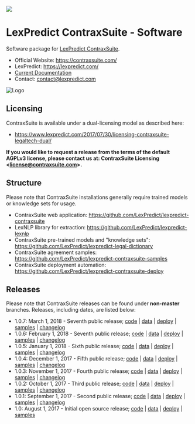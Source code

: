 [![](https://tokei.rs/b1/github/lexpredict/lexpredict-contraxsuite?category=code)](https://github.com/lexpredict/lexpredict-contraxsuite)

# LexPredict ContraxSuite - Software
Software package for [LexPredict ContraxSuite](https://github.com/LexPredict/lexpredict-contraxsuite).

* Official Website: https://contraxsuite.com/
* LexPredict: https://lexpredict.com/
* [Current Documentation](https://github.com/LexPredict/lexpredict-contraxsuite/blob/master/documentation/)
* Contact: contact@lexpredict.com

![Logo](https://www.lexpredict.com/wp-content/uploads/2014/08/lexpredict_logo_horizontal_1.png)

## Licensing
ContraxSuite is available under a dual-licensing model as described here:
 * https://www.lexpredict.com/2017/07/30/licensing-contraxsuite-legaltech-dual/

**If you would like to request a release from the terms of the default AGPLv3 license, please contact us at: ContraxSuite Licensing <<license@contraxsuite.com>>.**

## Structure
Please note that ContraxSuite installations generally require trained models or knowledge sets for usage.
* ContraxSuite web application: https://github.com/LexPredict/lexpredict-contraxsuite
* LexNLP library for extraction: https://github.com/LexPredict/lexpredict-lexnlp
* ContraxSuite pre-trained models and "knowledge sets": https://github.com/LexPredict/lexpredict-legal-dictionary
* ContraxSuite agreement samples: https://github.com/LexPredict/lexpredict-contraxsuite-samples
* ContraxSuite deployment automation: https://github.com/LexPredict/lexpredict-contraxsuite-deploy

## Releases
Please note that ContraxSuite releases can be found under **non-master** branches.  Releases, including dates, are listed below:

* 1.0.7: March 1, 2018 - Seventh public release; [code](https://github.com/LexPredict/lexpredict-contraxsuite/tree/1.0.6) | [data](https://github.com/LexPredict/lexpredict-legal-dictionary/tree/1.0.6) | [deploy](https://github.com/LexPredict/lexpredict-contraxsuite-deploy/tree/1.0.6) | [samples](https://github.com/LexPredict/lexpredict-contraxsuite-samples/tree/1.0.6) | [changelog](https://github.com/LexPredict/lexpredict-contraxsuite/blob/1.0.6/documentation/Release%20Notes%20and%20Changelog%20-%20Release%201.0.7.pdf)
* 1.0.6: February 1, 2018 - Seventh public release; [code](https://github.com/LexPredict/lexpredict-contraxsuite/tree/1.0.6) | [data](https://github.com/LexPredict/lexpredict-legal-dictionary/tree/1.0.6) | [deploy](https://github.com/LexPredict/lexpredict-contraxsuite-deploy/tree/1.0.6) | [samples](https://github.com/LexPredict/lexpredict-contraxsuite-samples/tree/1.0.6) | [changelog](https://github.com/LexPredict/lexpredict-contraxsuite/blob/1.0.6/documentation/Release%20Notes%20and%20Changelog%20-%20Release%201.0.6.pdf)
* 1.0.5: January 1, 2018 - Sixth public release; [code](https://github.com/LexPredict/lexpredict-contraxsuite/tree/1.0.5) | [data](https://github.com/LexPredict/lexpredict-legal-dictionary/tree/1.0.5) | [deploy](https://github.com/LexPredict/lexpredict-contraxsuite-deploy/tree/1.0.5) | [samples](https://github.com/LexPredict/lexpredict-contraxsuite-samples/tree/1.0.5) | [changelog](https://github.com/LexPredict/lexpredict-contraxsuite/blob/1.0.5/documentation/Release%20Notes%20and%20Changelog%20-%20Release%201.0.5.pdf)
* 1.0.4: December 1, 2017 - Fifth public release; [code](https://github.com/LexPredict/lexpredict-contraxsuite/tree/1.0.4) | [data](https://github.com/LexPredict/lexpredict-legal-dictionary/tree/1.0.4) | [deploy](https://github.com/LexPredict/lexpredict-contraxsuite-deploy/tree/1.0.4) | [samples](https://github.com/LexPredict/lexpredict-contraxsuite-samples/tree/1.0.4) | [changelog](https://github.com/LexPredict/lexpredict-contraxsuite/blob/1.0.4/documentation/Release%20Notes%20and%20Changelog%20-%20Release%201.0.4.pdf)
* 1.0.3: November 1, 2017 - Fourth public release; [code](https://github.com/LexPredict/lexpredict-contraxsuite/tree/1.0.3) | [data](https://github.com/LexPredict/lexpredict-legal-dictionary/tree/1.0.3) | [deploy](https://github.com/LexPredict/lexpredict-contraxsuite-deploy/tree/1.0.3) | [samples](https://github.com/LexPredict/lexpredict-contraxsuite-samples/tree/1.0.3) | [changelog](https://github.com/LexPredict/lexpredict-contraxsuite/blob/1.0.3/documentation/Release%20Notes%20and%20Changelog%20-%20Release%201.0.3.pdf)
* 1.0.2: October 1, 2017 - Third public release; [code](https://github.com/LexPredict/lexpredict-contraxsuite/tree/1.0.2) | [data](https://github.com/LexPredict/lexpredict-legal-dictionary/tree/1.0.2) | [deploy](https://github.com/LexPredict/lexpredict-contraxsuite-deploy/tree/1.0.2) | [samples](https://github.com/LexPredict/lexpredict-contraxsuite-samples/tree/1.0.2) | [changelog](https://github.com/LexPredict/lexpredict-contraxsuite/blob/master/documentation/Release%20Notes%20and%20Changelog%20-%20Release%201.0.2.pdf)
* 1.0.1: September 1, 2017 - Second public release; [code](https://github.com/LexPredict/lexpredict-contraxsuite/tree/1.0.1) | [data](https://github.com/LexPredict/lexpredict-legal-dictionary/tree/1.0.1) | [deploy](https://github.com/LexPredict/lexpredict-contraxsuite-deploy/tree/1.0.1) | [samples](https://github.com/LexPredict/lexpredict-contraxsuite-samples/tree/1.0.1) | [changelog](https://github.com/LexPredict/lexpredict-contraxsuite/blob/1.0.1/documentation/Release%20Notes%20and%20Changelog%20-%20Release%201.0.1.pdf)
* 1.0: August 1, 2017 - Initial open source release; [code](https://github.com/LexPredict/lexpredict-contraxsuite/tree/1.0) | [data](https://github.com/LexPredict/lexpredict-legal-dictionary/tree/49cc3b3d3d3b6df469ca378be33a268eedd1df51) | [deploy](https://github.com/LexPredict/lexpredict-contraxsuite-deploy/tree/1a27d73c1798d70547f203323fe655828ce2f905) | [samples](https://github.com/LexPredict/lexpredict-contraxsuite-samples/tree/b45aa76cdf867b6cb3a31b3c626a90de7bfc4256)
